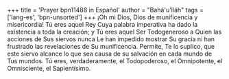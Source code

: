 +++
title = 'Prayer bpn11488 in Español'
author = "Bahá'u'lláh"
tags = ['lang-es', 'bpn-unsorted']
+++
¡Oh mi Dios, Dios de munificencia y misericordia! Tú eres aquel Rey Cuya palabra imperativa ha dado la existencia a toda la creación; y Tú eres aquel Ser Todogeneroso a Quien las acciones de Sus siervos nunca Le han impedido mostrar Su gracia ni han frustrado las revelaciones de Su munificencia.
Permite, Te lo suplico, que este siervo alcance lo que sea causa de su salvación en cada mundo de Tus mundos. Tú eres, verdaderamente, el Todopoderoso, el Omnipotente, el Omnisciente, el Sapientísimo.

